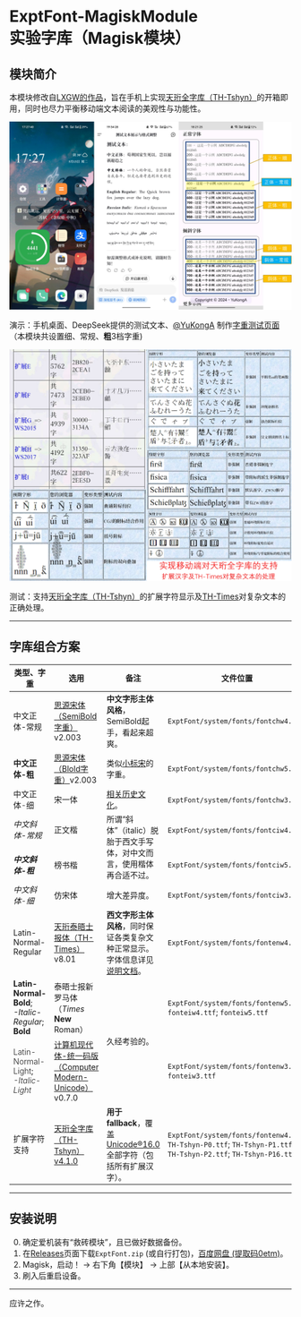 # ExptFont-MagiskModule<br>实验字库（Magisk模块）

## 模块简介

本模块修改自[LXGW的作品](https://github.com/lxgw/advanced-cjk-font-magisk-module-template)，旨在手机上实现[天珩全字库（TH-Tshyn）](http://cheonhyeong.com/Simplified/download.html)的开箱即用，同时也尽力平衡移动端文本阅读的美观性与功能性。  

![实机演示_0](Presentation_250513_0.png)

演示：手机桌面、DeepSeek提供的测试文本、[@YuKongA](https://github.com/YuKongA/) 制作[字重测试页面](https://font.yukonga.top/)（本模块共设置<span style="font-weight: 300;">细</span>、常规、**粗**3档字重)  

![实机演示_1](Presentation_250513_1.png)

测试：支持[天珩全字库（TH-Tshyn）](http://cheonhyeong.com/Simplified/download.html)的扩展字符显示及[TH-Times](http://cheonhyeong.com/Tools/Times.html)对复杂文本的正确处理。

---

## 字库组合方案

<table>
  <thead>
    <tr>
      <th>类型、字重</th>
      <th>选用</th>
      <th>备注</th>
      <th>文件位置</th>
    </tr>
  </thead>
  <tbody>
    <tr>
      <td>中文正体-常规</td>
      <td>
        <a href="https://github.com/notofonts/noto-cjk">思源宋体（SemiBold字重）</a>v2.003
      </td>
      <td><strong>中文字形主体风格</strong>，SemiBold起手，看起来超爽。</td>
        <td><code>ExptFont/system/fonts/fontchw4.otf</code></td>
    </tr>
    <tr>
      <td><strong>中文正体-粗</strong></td>
      <td>
        <a href="https://github.com/notofonts/noto-cjk">思源宋体（Blold字重）</a>v2.003
      </td>
      <td>类似<a href="https://www.foundertype.com/index.php/FontInfo/index/id/164">小标宋</a>的字重。</td>
      <td><code>ExptFont/system/fonts/fontchw5.otf</code></td>
    </tr>
    <tr>
      <td><span style="font-weight: 300;">中文正体-细</span></td>
      <td>宋一体</td>
      <td>
        <a href="http://printinginst.com/newsinfo/2222180.html">相关历史文化</a>。
      </td>
      <td><code>ExptFont/system/fonts/fontchw3.otf</code></td>
    </tr>
    <tr>
        <td><em>中文斜体-常规</em></td>
      <td>正文楷</td>
      <td rowspan=2>所谓“斜体”（italic）脱胎于西文手写体，对中文而言，使用楷体再合适不过。</td>
      <td><code>ExptFont/system/fonts/fontciw4.ttf</code></td>
    </tr>
    <tr>
      <td><em><strong>中文斜体-粗</strong></em></td>
      <td>榜书楷</td>
      <td><code>ExptFont/system/fonts/fontciw5.ttf</code></td>
    </tr>
    <tr>
      <td><span style="font-weight: 300;"><em>中文斜体-细</em></span></td>
      <td>仿宋体</td>
      <td>增大差异度。</td>
      <td><code>ExptFont/system/fonts/fontciw3.ttf</code></td>
    </tr>
    <tr>
      <td>Latin-Normal-Regular</td>
      <td>
        <a href="http://cheonhyeong.com/Tools/Times.html">天珩泰晤士报体（TH-Times）</a>v8.01
      </td>
      <td><strong>西文字形主体风格</strong>，同时保证各类复杂文种正常显示。字体信息详见<a href="http://cheonhyeong.com/Tools/Times.html">说明文档</a>。</td>
      <td><code>ExptFont/system/fonts/fontenw4.ttc</code></td>
    </tr>
    <tr>
      <td>
        <strong>Latin-Normal-Bold</strong>;<br>
        <em>-Italic-Regular</em>; <strong>Bold</strong>
      </td>
      <td>泰晤士报新罗马体（<em>Times</em> <strong>New</strong> Roman）</td>
      <td rowspan=2>久经考验的。</td>
      <td><code>ExptFont/system/fonts/fontenw5.ttf</code>; <code>fonteiw4.ttf</code>; <code>fonteiw5.ttf</code></td>
    </tr>
    <tr>
      <td>
        <span style="font-weight: 300;">Latin-Normal-Light</span>;<br>
        <em><span style="font-weight: 300;">-Italic-Light</span></em>
      </td>
      <td>
        <a href="https://ctan.org/pkg/cm-unicode">计算机现代体-统一码版（Computer Modern-Unicode）</a>v0.7.0
      </td>
      <td><code>ExptFont/system/fonts/fontenw3.ttf</code>; <code>fonteiw3.ttf</code></td>
    </tr>
    <tr>
      <td>扩展字符支持</td>
      <td>
        <a href="http://cheonhyeong.com/Simplified/download.html">天珩全字库（TH-Tshyn）v4.1.0</a>
      </td>
      <td><strong>用于fallback</strong>，覆盖<a href="https://www.unicode.org/versions/Unicode16.0.0/">Unicode®16.0</a>全部字符（包括所有扩展汉字）。</td>
      <td><code>ExptFont/system/fonts/fontenw4.ttc</code>; <code>TH-Tshyn-P0.ttf</code>; <code>TH-Tshyn-P1.ttf</code>; <code>TH-Tshyn-P2.ttf</code>; <code>TH-Tshyn-P16.ttf</code></td>
    </tr>
  </tbody>
</table>



---

## 安装说明

0. 确定爱机装有“救砖模块”，且已做好数据备份。
1. 在[Releases](https://github.com/Fisher4124/ExptFont-MagiskModule/releases)页面下载`ExptFont.zip` (或自行打包)，[百度网盘 (提取码0etm)](https://pan.baidu.com/s/1baPLW8VUTA3d4I1yQ3fbOw)。
2. Magisk，启动！ → 右下角【模块】 → 上部【从本地安装】。
3. 刷入后重启设备。

---

应许之作。